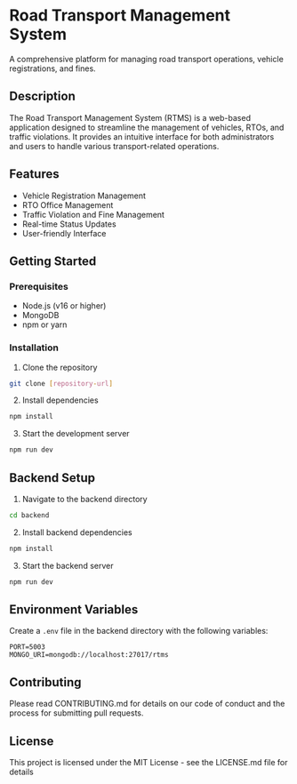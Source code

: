 # Road Transport Management System

A comprehensive platform for managing road transport operations, vehicle registrations, and fines.

## Description

The Road Transport Management System (RTMS) is a web-based application designed to streamline the management of vehicles, RTOs, and traffic violations. It provides an intuitive interface for both administrators and users to handle various transport-related operations.

## Features

- Vehicle Registration Management
- RTO Office Management
- Traffic Violation and Fine Management
- Real-time Status Updates
- User-friendly Interface

## Getting Started

### Prerequisites

- Node.js (v16 or higher)
- MongoDB
- npm or yarn

### Installation

1. Clone the repository
```bash
git clone [repository-url]
```

2. Install dependencies
```bash
npm install
```

3. Start the development server
```bash
npm run dev
```

## Backend Setup

1. Navigate to the backend directory
```bash
cd backend
```

2. Install backend dependencies
```bash
npm install
```

3. Start the backend server
```bash
npm run dev
```

## Environment Variables

Create a `.env` file in the backend directory with the following variables:

```env
PORT=5003
MONGO_URI=mongodb://localhost:27017/rtms
```

## Contributing

Please read CONTRIBUTING.md for details on our code of conduct and the process for submitting pull requests.

## License

This project is licensed under the MIT License - see the LICENSE.md file for details
